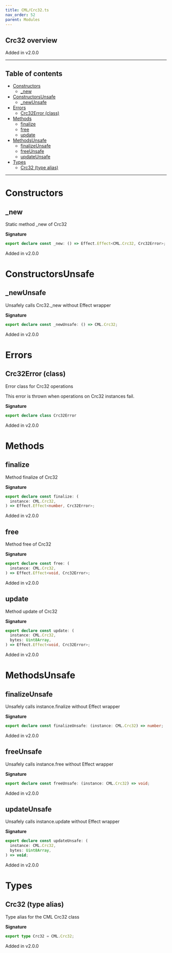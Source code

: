 ```yaml
---
title: CML/Crc32.ts
nav_order: 52
parent: Modules
---
```


## Crc32 overview

Added in v2.0.0

---

<h2 class="text-delta">Table of contents</h2>

- [Constructors](#constructors)
  - [\_new](#_new)
- [ConstructorsUnsafe](#constructorsunsafe)
  - [\_newUnsafe](#_newunsafe)
- [Errors](#errors)
  - [Crc32Error (class)](#crc32error-class)
- [Methods](#methods)
  - [finalize](#finalize)
  - [free](#free)
  - [update](#update)
- [MethodsUnsafe](#methodsunsafe)
  - [finalizeUnsafe](#finalizeunsafe)
  - [freeUnsafe](#freeunsafe)
  - [updateUnsafe](#updateunsafe)
- [Types](#types)
  - [Crc32 (type alias)](#crc32-type-alias)

---

# Constructors

## \_new

Static method \_new of Crc32

**Signature**

```ts
export declare const _new: () => Effect.Effect<CML.Crc32, Crc32Error>;
```

Added in v2.0.0

# ConstructorsUnsafe

## \_newUnsafe

Unsafely calls Crc32.\_new without Effect wrapper

**Signature**

```ts
export declare const _newUnsafe: () => CML.Crc32;
```

Added in v2.0.0

# Errors

## Crc32Error (class)

Error class for Crc32 operations

This error is thrown when operations on Crc32 instances fail.

**Signature**

```ts
export declare class Crc32Error
```

Added in v2.0.0

# Methods

## finalize

Method finalize of Crc32

**Signature**

```ts
export declare const finalize: (
  instance: CML.Crc32,
) => Effect.Effect<number, Crc32Error>;
```

Added in v2.0.0

## free

Method free of Crc32

**Signature**

```ts
export declare const free: (
  instance: CML.Crc32,
) => Effect.Effect<void, Crc32Error>;
```

Added in v2.0.0

## update

Method update of Crc32

**Signature**

```ts
export declare const update: (
  instance: CML.Crc32,
  bytes: Uint8Array,
) => Effect.Effect<void, Crc32Error>;
```

Added in v2.0.0

# MethodsUnsafe

## finalizeUnsafe

Unsafely calls instance.finalize without Effect wrapper

**Signature**

```ts
export declare const finalizeUnsafe: (instance: CML.Crc32) => number;
```

Added in v2.0.0

## freeUnsafe

Unsafely calls instance.free without Effect wrapper

**Signature**

```ts
export declare const freeUnsafe: (instance: CML.Crc32) => void;
```

Added in v2.0.0

## updateUnsafe

Unsafely calls instance.update without Effect wrapper

**Signature**

```ts
export declare const updateUnsafe: (
  instance: CML.Crc32,
  bytes: Uint8Array,
) => void;
```

Added in v2.0.0

# Types

## Crc32 (type alias)

Type alias for the CML Crc32 class

**Signature**

```ts
export type Crc32 = CML.Crc32;
```

Added in v2.0.0
